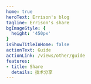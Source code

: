 ```yaml
---
home: true
heroText: Errison's blog
tagline: Errison's share
bgImageStyle: {
  height: '450px'
}
isShowTitleInHome: false
actionText: Guide
actionLink: /views/other/guide
features:
- title: Share
  details: 技术分享
---
```

